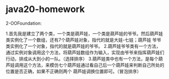 # java20-homework
2-OOFoundation:

1.首先我是建立了两个类，一个类是葫芦娃，一个类是葫芦娃的爷爷。然后葫芦娃类实例化了一个数组，还有7个葫芦娃对象，指代的就是大娃-七娃；葫芦娃
爷爷类实例化了一个对象，指代的就是葫芦娃的爷爷。
2.葫芦娃爷爷类有一个方法，通过实例对象调用这个方法，将葫芦娃数组作为输入，实现由爷爷来指挥葫芦娃们行动，排成从大到小的一队。（选择排序）
3.葫芦娃类中也有一个方法，是每个葫芦娃调用这个方法，来模仿七个葫芦娃通过看自己后一个葫芦娃来判断自己所处的位置是否正确，如果不正确则两个
葫芦娃调换位置即可。（冒泡排序）
